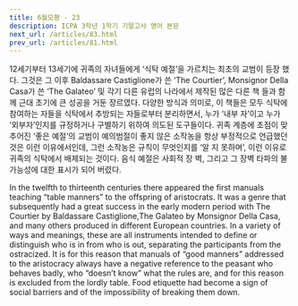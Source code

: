 ```yaml
---
title: 6월모평 - 23
description: ICPA 3학년 1학기 기말고사 영어 본문
next_url: /articles/83.html
prev_url: /articles/81.html
---
```


12세기부터 13세기에 귀족의 자녀들에게 ‘식탁 예절’을 가르치는 최초의 교범이 등장 했다. 그것은 그 이후 Baldassare Castiglione가 쓴 ‘The Courtier’, Monsignor Della Casa가 쓴 ‘The Galateo’ 및 각기 다른 유럽의 나라에서 제작된 많은 다른 책 들과 함께 근대 초기에 큰 성공을 거둔 장르였다. 다양한 방식과 의미로, 이 책들은 모두 식탁에 참여하는 자들을 식탁에서 추방되는 자들로부터 분리하면서, 누가 ‘내부 자’이고 누가 ‘외부자’인지를 규정하거나 구별하기 위하여 의도된 도구들이다. 귀족 계층에 초점이 맞추어진 ‘좋은 예절’의 교범이 예의범절이 좋지 않은 소작농을 항상 부정적으로 언급했던 것은 이런 이유에서인데, 그런 소작농은 규칙이 무엇인지를 ‘알 지 못하며’, 이런 이유로 귀족의 식탁에서 배제되는 것이다. 음식 예절은 사회적 장 벽, 그리고 그 장벽 타파의 불가능성에 대한 표시가 되어 버렸다.

In the twelfth to thirteenth centuries there appeared the first manuals teaching “table manners” to the offspring of aristocrats. It was a genre that subsequently had a great success in the early modern period with The Courtier by Baldassare Castiglione,The Galateo by Monsignor Della Casa, and many others produced in different European countries. In a variety of ways and meanings, these are all instruments intended to define or distinguish who is in from who is out, separating the participants from the ostracized. It is for this reason that manuals of “good manners” addressed to the aristocracy always have a negative reference to the peasant who behaves badly, who “doesn’t know” what the rules are, and for this reason is excluded from the lordly table. Food etiquette had become a sign of social barriers and of the impossibility of breaking them down.
